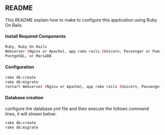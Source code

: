 ## README

This README explain how to make to configure this application using Ruby On Rails

#### Install Required Components

```sh
Ruby, Ruby On Rails
Webserver (Nginx or Apache), app rake rails (Unicorn, Passenger or Puma) 
PostgeSQL, or MariaDB
```

#### Configuration

```sh
rake db:create
rake db:migrate 
restart Webserver (Nginx or Apache), app rake rails (Unicorn, Passenger or Puma) 
```


#### Database creation

configure the database.yml file and then execute the follows command lines, it will shown below:

```sh
rake db:create
rake db:migrate
```

